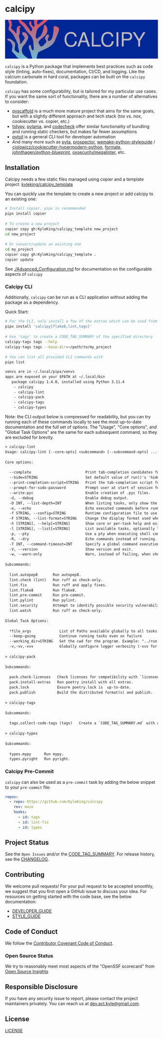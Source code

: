 # calcipy

![./calcipy-banner-wide.svg](https://raw.githubusercontent.com/KyleKing/calcipy/main/docs/calcipy-banner-wide.svg)

`calcipy` is a Python package that implements best practices such as code style (linting, auto-fixes), documentation, CI/CD, and logging. Like the calcium carbonate in hard coral, packages can be built on the `calcipy` foundation.

`calcipy` has some configurability, but is tailored for my particular use cases. If you want the same sort of functionality, there are a number of alternatives to consider:

- [pyscaffold](https://github.com/pyscaffold/pyscaffold) is a much more mature project that aims for the same goals, but with a slightly different approach and tech stack (tox vs. nox, cookiecutter vs. copier, etc.)
- [tidypy](https://github.com/jayclassless/tidypy#features), [pylama](https://github.com/klen/pylama), and [codecheck](https://pypi.org/project/codecheck/) offer similar functionality of bundling and running static checkers, but makes far fewer assumptions
- [pytoil](https://github.com/FollowTheProcess/pytoil) is a general CLI tool for developer automation
- And many more such as [pyta](https://github.com/pyta-uoft/pyta), [prospector](https://github.com/PyCQA/prospector), [wemake-python-styleguide](https://github.com/wemake-services/wemake-python-styleguide) / [cjolowicz/cookiecutter-hypermodern-python](https://github.com/cjolowicz/cookiecutter-hypermodern-python), [formate](https://github.com/python-formate/formate), [johnthagen/python-blueprint](https://github.com/johnthagen/python-blueprint), [oxsecurity/megalinter](https://github.com/oxsecurity/megalinter), etc.

## Installation

Calcipy needs a few static files managed using copier and a template project: [kyleking/calcipy_template](https://github.com/KyleKing/calcipy_template/)

You can quickly use the template to create a new project or add calcipy to an existing one:

```sh
# Install copier. pipx is recommended
pipx install copier

# To create a new project
copier copy gh:KyleKing/calcipy_template new_project
cd new_project

# Or convert/update an existing one
cd my_project
copier copy gh:KyleKing/calcipy_template .
copier update
```

See [./Advanced_Configuration.md](./Advanced_Configuration.md) for documentation on the configurable aspects of `calcipy`

### Calcipy CLI

Additionally, `calcipy` can be run as a CLI application without adding the package as a dependency.

Quick Start:

```sh
# For the CLI, only install a few of the extras which can be used from a few different CLI commands
pipx install 'calcipy[flake8,lint,tags]'

# Use 'tags' to create a CODE_TAG_SUMMARY of the specified directory
calcipy-tags tags --help
calcipy-tags tags --base-dir=~/path/to/my_project

# You can list all provided CLI commands with
pipx list
```

```txt
venvs are in ~/.local/pipx/venvs
apps are exposed on your $PATH at ~/.local/bin
   package calcipy 1.4.0, installed using Python 3.11.4
    - calcipy
    - calcipy-lint
    - calcipy-pack
    - calcipy-tags
    - calcipy-types
```

Note: the CLI output below is compressed for readability, but you can try running each of these commands locally to see the most up-to-date documentation and the full set of options. The "Usage", "Core options", and "Global Task Options" are the same for each subsequent command, so they are excluded for brevity.

```txt
> calcipy-lint
Usage: calcipy-lint [--core-opts] <subcommand> [--subcommand-opts] ...

Core options:

  --complete                         Print tab-completion candidates for given parse remainder.
  --hide=STRING                      Set default value of run()'s 'hide' kwarg.
  --print-completion-script=STRING   Print the tab-completion script for your preferred shell (bash|zsh|fish).
  --prompt-for-sudo-password         Prompt user at start of session for the sudo.password config value.
  --write-pyc                        Enable creation of .pyc files.
  -d, --debug                        Enable debug output.
  -D INT, --list-depth=INT           When listing tasks, only show the first INT levels.
  -e, --echo                         Echo executed commands before running.
  -f STRING, --config=STRING         Runtime configuration file to use.
  -F STRING, --list-format=STRING    Change the display format used when listing tasks. Should be one of: flat (default), nested, json.
  -h [STRING], --help[=STRING]       Show core or per-task help and exit.
  -l [STRING], --list[=STRING]       List available tasks, optionally limited to a namespace.
  -p, --pty                          Use a pty when executing shell commands.
  -R, --dry                          Echo commands instead of running.
  -T INT, --command-timeout=INT      Specify a global command execution timeout, in seconds.
  -V, --version                      Show version and exit.
  -w, --warn-only                    Warn, instead of failing, when shell commands fail.

Subcommands:

  lint.autopep8       Run autopep8.
  lint.check (lint)   Run ruff as check-only.
  lint.fix            Run ruff and apply fixes.
  lint.flake8         Run flake8.
  lint.pre-commit     Run pre-commit.
  lint.pylint         Run pylint.
  lint.security       Attempt to identify possible security vulnerabilities.
  lint.watch          Run ruff as check-only.

Global Task Options:

  *file_args             List of Paths available globally to all tasks. Will resolve paths with working_dir
  --keep-going           Continue running tasks even on failure
  --working_dir=STRING   Set the cwd for the program. Example: "../run --working-dir .. lint test"
  -v,-vv,-vvv            Globally configure logger verbosity (-vvv for most verbose)

> calcipy-pack

Subcommands:

  pack.check-licenses   Check licenses for compatibility with `licensecheck`.
  pack.install-extras   Run poetry install with all extras.
  pack.lock             Ensure poetry.lock is  up-to-date.
  pack.publish          Build the distributed format(s) and publish.

> calcipy-tags

Subcommands:

  tags.collect-code-tags (tags)   Create a `CODE_TAG_SUMMARY.md` with a table          for TODO- and FIXME-style code comments.

> calcipy-types

Subcommands:

  types.mypy      Run mypy.
  types.pyright   Run pyright.
```

### Calcipy Pre-Commit

`calcipy` can also be used as a `pre-commit` task by adding the below snippet to your `pre-commit` file:

```yaml
repos:
  - repo: https://github.com/KyleKing/calcipy
    rev: main
    hooks:
      - id: tags
      - id: lint-fix
      - id: types
```

## Project Status

See the `Open Issues` and/or the [CODE_TAG_SUMMARY]. For release history, see the [CHANGELOG].

## Contributing

We welcome pull requests! For your pull request to be accepted smoothly, we suggest that you first open a GitHub issue to discuss your idea. For resources on getting started with the code base, see the below documentation:

- [DEVELOPER_GUIDE]
- [STYLE_GUIDE]

## Code of Conduct

We follow the [Contributor Covenant Code of Conduct][contributor-covenant].

### Open Source Status

We try to reasonably meet most aspects of the "OpenSSF scorecard" from [Open Source Insights](https://deps.dev/pypi/calcipy)

## Responsible Disclosure

If you have any security issue to report, please contact the project maintainers privately. You can reach us at [dev.act.kyle@gmail.com](mailto:dev.act.kyle@gmail.com).

## License

[LICENSE]

[changelog]: https://calcipy.kyleking.me/docs/CHANGELOG
[code_tag_summary]: https://calcipy.kyleking.me/docs/CODE_TAG_SUMMARY
[contributor-covenant]: https://www.contributor-covenant.org
[developer_guide]: https://calcipy.kyleking.me/docs/DEVELOPER_GUIDE
[license]: https://github.com/kyleking/calcipy/blob/main/LICENSE
[style_guide]: https://calcipy.kyleking.me/docs/STYLE_GUIDE
